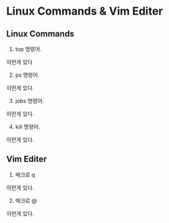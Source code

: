 # Linux Commands & Vim Editer

## Linux Commands

1. top 명령어.

이런게 있다

2. ps 명령어.

이런게 있다.

3. jobs 명령어.

이런게 있다.

4. kill 명령어.

이런게 있다.

## Vim Editer

1. 메크로 q

이런게 있다.

2. 메크로 @

이런게 있다.
